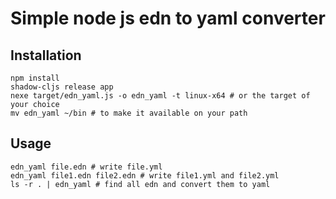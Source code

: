 # Simple node js edn to yaml converter

## Installation

``` shell
npm install
shadow-cljs release app
nexe target/edn_yaml.js -o edn_yaml -t linux-x64 # or the target of your choice
mv edn_yaml ~/bin # to make it available on your path
```

## Usage

``` shell
edn_yaml file.edn # write file.yml
edn_yaml file1.edn file2.edn # write file1.yml and file2.yml
ls -r . | edn_yaml # find all edn and convert them to yaml
```
